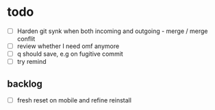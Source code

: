 # todo

- [ ] Harden git synk when both incoming and outgoing - merge / merge conflit
- [ ] review whether I need omf anymore
- [ ] q should save, e.g on fugitive commit
- [ ] try remind

## backlog

- [ ] fresh reset on mobile and refine reinstall
